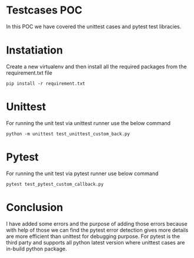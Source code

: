 # Testcases POC

In this POC we have covered the unittest cases and pytest test libracies.

# Instatiation

Create a new virtualenv and then install all the required packages from the requirement.txt file

```
pip install -r requirement.txt
```

# Unittest 

For running the unit test via unittest runner use the below command

```
python -m unittest test_unittest_custom_back.py
```

# Pytest
For running the unit test via pytest runner use below command

```
pytest test_pytest_custom_callback.py
```

# Conclusion

I have added some errors and the purpose of adding those errors because with help of those we can find the pytest error detection gives more details are more efficient than unittest for debugging purpose. For pytest is the third party and supports all python latest version where unittest cases are in-build python package.

